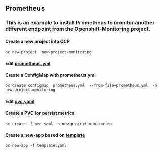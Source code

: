 ## Prometheus

### This is an example to install Prometheus to monitor another different endpoint from the Openshift-Monitoring project.

#### Create a new project into OCP

`oc new-project  new-project-monitoring`

#### Edit [prometheus.yml](ConfigMaps/prometheus.yml)

#### Create a ConfigMap with prometheus.yml

`oc create configmap  prometheus.yml  --from-file=prometheus.yml  -n new-project-monitoring`

#### Edit [pvc.yaml](pvc.yaml)

#### Create a PVC for persist metrics. 

` oc create -f pvc.yaml -n new-project-monitoring `

#### Create a new-app based on [template](template.yaml)

`oc new-app -f template.yaml`



